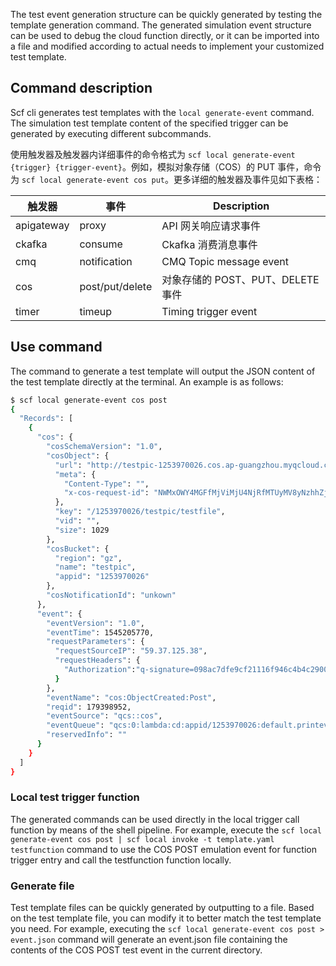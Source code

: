 The test event generation structure can be quickly generated by testing the template generation command. The generated simulation event structure can be used to debug the cloud function directly, or it can be imported into a file and modified according to actual needs to implement your customized test template.

## Command description

Scf cli generates test templates with the `local generate-event` command. The simulation test template content of the specified trigger can be generated by executing different subcommands.

使用触发器及触发器内详细事件的命令格式为 `scf local generate-event {trigger} {trigger-event}`。例如，模拟对象存储（COS）的 PUT 事件，命令为 `scf local generate-event cos put`。更多详细的触发器及事件见如下表格：

触发器 | 事件 | Description
--- | --- | ---
apigateway | proxy | API 网关响应请求事件
ckafka | consume | Ckafka 消费消息事件
cmq | notification | CMQ Topic message event
cos | post/put/delete | 对象存储的 POST、PUT、DELETE 事件
timer | timeup | Timing trigger event

## Use command

The command to generate a test template will output the JSON content of the test template directly at the terminal. An example is as follows:

```bash
$ scf local generate-event cos post
{
  "Records": [
    {
      "cos": {
        "cosSchemaVersion": "1.0", 
        "cosObject": {
          "url": "http://testpic-1253970026.cos.ap-guangzhou.myqcloud.com/testfile", 
          "meta": {
            "Content-Type": "", 
            "x-cos-request-id": "NWMxOWY4MGFfMjViMjU4NjRfMTUyMV8yNzhhZjM="
          }, 
          "key": "/1253970026/testpic/testfile", 
          "vid": "", 
          "size": 1029
        }, 
        "cosBucket": {
          "region": "gz", 
          "name": "testpic", 
          "appid": "1253970026"
        }, 
        "cosNotificationId": "unkown"
      }, 
      "event": {
        "eventVersion": "1.0", 
        "eventTime": 1545205770, 
        "requestParameters": {
          "requestSourceIP": "59.37.125.38", 
          "requestHeaders": {
            "Authorization":"q-signature=098ac7dfe9cf21116f946c4b4c29001c2b449b14"
          }
        }, 
        "eventName": "cos:ObjectCreated:Post", 
        "reqid": 179398952, 
        "eventSource": "qcs::cos", 
        "eventQueue": "qcs:0:lambda:cd:appid/1253970026:default.printevent.$LATEST", 
        "reservedInfo": ""
      }
    }
  ]
}

```

### Local test trigger function

The generated commands can be used directly in the local trigger call function by means of the shell pipeline. For example, execute the `scf local generate-event cos post | scf local invoke -t template.yaml testfunction` command to use the COS POST emulation event for function trigger entry and call the testfunction function locally.

### Generate file

Test template files can be quickly generated by outputting to a file. Based on the test template file, you can modify it to better match the test template you need. For example, executing the `scf local generate-event cos post > event.json` command will generate an event.json file containing the contents of the COS POST test event in the current directory.
